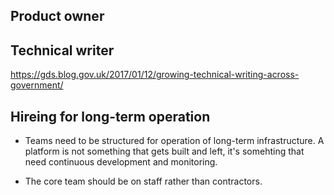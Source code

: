 <!-- TITLE: Teams -->


## Product owner


## Technical writer

https://gds.blog.gov.uk/2017/01/12/growing-technical-writing-across-government/


## Hireing for long-term operation

* Teams need to be structured for operation of long-term infrastructure. A platform is not something that gets built and left, it's somehting that need continuous development and monitoring.

* The core team should be on staff rather than contractors.

